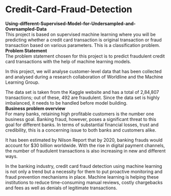 # Credit-Card-Fraud-Detection
**Using-different-Supervised-Model-for-Undersampled-and-Oversampled-Data**
<br>
This project is based on supervised machine learning where you will be predicting whether a credit card transaction is original transaction or fraud transaction based on various parameters. This is a classification problem.
<br>
**Problem Statement** <br>
The problem statement chosen for this project is to predict fraudulent credit card transactions with the help of machine learning models.

In this project, we will analyse customer-level data that has been collected and analysed during a research collaboration of Worldline and the Machine Learning Group.

The data set is taken from the Kaggle website and has a total of 2,84,807 transactions; out of these, 492 are fraudulent. Since the data set is highly imbalanced, it needs to be handled before model building.
<br>
**Business problem overview**<br>
For many banks, retaining high profitable customers is the number one business goal. Banking fraud, however, poses a significant threat to this goal for different banks. In terms of substantial financial losses, trust and credibility, this is a concerning issue to both banks and customers alike.

It has been estimated by Nilson Report that by 2020, banking frauds would account for $30 billion worldwide. With the rise in digital payment channels, the number of fraudulent transactions is also increasing in new and different ways.

In the banking industry, credit card fraud detection using machine learning is not only a trend but a necessity for them to put proactive monitoring and fraud prevention mechanisms in place. Machine learning is helping these institutions to reduce time-consuming manual reviews, costly chargebacks and fees as well as denials of legitimate transactions.
